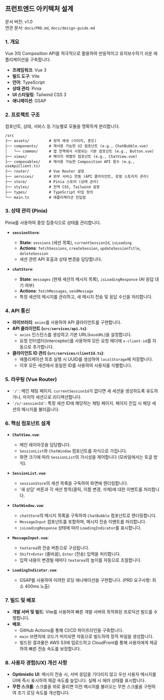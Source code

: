 ## 프런트엔드 아키텍처 설계

문서 버전: v1.0  
연관 문서: `docs/PRD.md`, `docs/design-guide.md`

### 1. 개요

Vue 3의 Composition API를 적극적으로 활용하여 반응적이고 유지보수하기 쉬운 애플리케이션을 구축합니다.

- **프레임워크**: Vue 3
- **빌드 도구**: Vite
- **언어**: TypeScript
- **상태 관리**: Pinia
- **UI 스타일링**: Tailwind CSS 3
- **애니메이션**: GSAP

### 2. 프로젝트 구조

컴포넌트, 상태, 서비스 등 기능별로 모듈을 명확하게 분리합니다.

```
/src
├── assets/         # 정적 에셋 (이미지, 폰트)
├── components/     # 재사용 가능한 UI 컴포넌트 (e.g., ChatBubble.vue)
│   └── common/     # 앱 전역에서 사용되는 기본 컴포넌트 (e.g., Button.vue)
├── views/          # 페이지 레벨의 컴포넌트 (e.g., ChatView.vue)
├── composables/    # 재사용 가능한 Composition API 함수 (e.g., useApiClient.ts)
├── router/         # Vue Router 설정
├── services/       # 외부 서비스 연동 (API 클라이언트, 로컬 스토리지 관리)
├── store/          # Pinia 스토어 (상태 관리)
├── styles/         # 전역 CSS, Tailwind 설정
├── types/          # TypeScript 타입 정의
└── main.ts         # 애플리케이션 진입점
```

### 3. 상태 관리 (Pinia)

Pinia를 사용하여 중앙 집중식으로 상태를 관리합니다.

-   **`sessionStore`**:
    -   **State**: `sessions` (세션 목록), `currentSessionId`, `isLoading`
    -   **Actions**: `fetchSessions`, `createSession`, `updateSessionTitle`, `deleteSession`
    -   세션 관련 API 호출과 상태 변경을 담당합니다.

-   **`chatStore`**:
    -   **State**: `messages` (현재 세션의 메시지 목록), `isLoadingResponse` (AI 응답 대기 여부)
    -   **Actions**: `fetchMessages`, `sendMessage`
    -   특정 세션의 메시지를 관리하고, 새 메시지 전송 및 응답 수신을 처리합니다.

### 4. API 통신

-   **라이브러리**: `axios`를 사용하여 API 클라이언트를 구현합니다.
-   **API 클라이언트 (`src/services/api.ts`)**:
    -   `axios` 인스턴스를 생성하고 기본 URL(`baseURL`)을 설정합니다.
    -   요청 인터셉터(interceptor)를 사용하여 모든 요청 헤더에 `x-client-id`를 자동으로 추가합니다.
-   **클라이언트 ID 관리 (`src/services/clientId.ts`)**:
    -   애플리케이션 최초 실행 시 UUID를 생성하여 `localStorage`에 저장합니다.
    -   이후 모든 세션에서 동일한 ID를 사용하여 사용자를 식별합니다.

### 5. 라우팅 (Vue Router)

-   `'/'`: 메인 채팅 페이지. `currentSessionId`가 없다면 새 세션을 생성하도록 유도하거나, 마지막 세션으로 리디렉션합니다.
-   `'/s/:sessionId'`: 특정 세션 ID에 해당하는 채팅 페이지. 페이지 진입 시 해당 세션의 메시지를 불러옵니다.

### 6. 핵심 컴포넌트 설계

-   **`ChatView.vue`**:
    -   메인 레이아웃을 담당합니다.
    -   `SessionList`와 `ChatWindow` 컴포넌트를 자식으로 가집니다.
    -   화면 크기에 따라 `SessionList`의 가시성을 제어합니다 (모바일에서는 토글 방식).

-   **`SessionList.vue`**:
    -   `sessionStore`의 세션 목록을 구독하여 화면에 렌더링합니다.
    -   '새 상담' 버튼과 각 세션 항목(클릭, 이름 변경, 삭제)에 대한 이벤트를 처리합니다.

-   **`ChatWindow.vue`**:
    -   `chatStore`의 메시지 목록을 구독하여 `ChatBubble` 컴포넌트로 렌더링합니다.
    -   `MessageInput` 컴포넌트를 포함하며, 메시지 전송 이벤트를 처리합니다.
    -   `isLoadingResponse` 상태에 따라 `LoadingIndicator`를 표시합니다.

-   **`MessageInput.vue`**:
    -   `textarea`와 전송 버튼으로 구성됩니다.
    -   `Shift+Enter` (줄바꿈), `Enter` (전송) 입력을 처리합니다.
    -   입력 내용이 변경될 때마다 `textarea`의 높이를 자동으로 조절합니다.

-   **`LoadingIndicator.vue`**:
    -   GSAP를 사용하여 미려한 로딩 애니메이션을 구현합니다. (PRD 요구사항: 최소 400ms 노출)

### 7. 빌드 및 배포

-   **개발 서버 및 빌드**: Vite를 사용하여 빠른 개발 서버와 최적화된 프로덕션 빌드를 수행합니다.
-   **배포**:
    -   GitHub Actions를 통해 CI/CD 파이프라인을 구축합니다.
    -   `main` 브랜치에 코드가 머지되면 자동으로 빌드하여 정적 파일을 생성합니다.
    -   빌드된 결과물은 AWS S3에 업로드하고 CloudFront를 통해 사용자에게 제공하여 빠른 전송 속도를 보장합니다.

### 8. 사용자 경험(UX) 개선 사항

-   **Optimistic UI**: 메시지 전송 시, 서버 응답을 기다리지 않고 우선 사용자 메시지를 UI에 즉시 표시하여 체감 속도를 높입니다. 실패 시 에러 상태를 표시합니다.
-   **무한 스크롤**: 스크롤을 위로 올리면 이전 메시지를 불러오는 무한 스크롤을 구현하여 초기 로딩 속도를 개선합니다.
